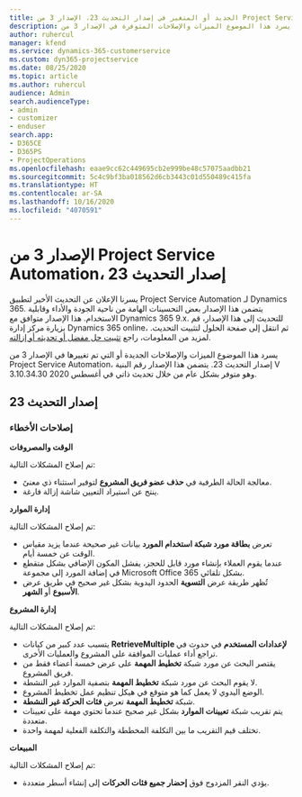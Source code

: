 ```yaml
---
title: الجديد أو المتغير في إصدار التحديث 23، الإصدار 3 من Project Service Automation
description: يسرد هذا الموضوع الميزات والإصلاحات المتوفرة في الإصدار 3 من Project Service Automation، إصدار التحديث 23.
author: ruhercul
manager: kfend
ms.service: dynamics-365-customerservice
ms.custom: dyn365-projectservice
ms.date: 08/25/2020
ms.topic: article
ms.author: ruhercul
audience: Admin
search.audienceType:
- admin
- customizer
- enduser
search.app:
- D365CE
- D365PS
- ProjectOperations
ms.openlocfilehash: eaae9cc62c449695cb2e999be48c57075aadbb21
ms.sourcegitcommit: 5c4c9bf3ba018562d6cb3443c01d550489c415fa
ms.translationtype: HT
ms.contentlocale: ar-SA
ms.lasthandoff: 10/16/2020
ms.locfileid: "4070591"
---
```

# <a name="project-service-automation-update-release-23-v3"></a>الإصدار 3 من Project Service Automation، إصدار التحديث 23

يسرنا الإعلان عن التحديث الأخير لتطبيق Project Service Automation لـ Dynamics 365. يتضمن هذا الإصدار بعض التحسينات الهامة من ناحية الجودة والأداء وقابلية الاستخدام. هذا الإصدار متوافق مع Dynamics 365 9.x. للتحديث إلى هذا الإصدار، قم بزيارة مركز إدارة Dynamics 365 online، ثم انتقل إلى صفحة الحلول لتثبيت التحديث. لمزيد من المعلومات، راجع [تثبيت حل مفضل أو تحديثه أو إزالته](https://docs.microsoft.com/power-platform/admin/install-remove-preferred-solution).

يسرد هذا الموضوع الميزات والإصلاحات الجديدة أو التي تم تغييرها في الإصدار 3 من Project Service Automation، إصدار التحديث 23. يتضمن هذا الإصدار رقم البنية V 3.10.34.30 وهو متوفر بشكل عام من خلال تحديث ذاتي في أغسطس 2020.

## <a name="update-release-23"></a>إصدار التحديث 23

### <a name="bug-fixes"></a>إصلاحات الأخطاء

**الوقت والمصروفات**

تم إصلاح المشكلات التالية:
- معالجة الحالة الطرفية في **حذف عضو فريق المشروع** لتوفير استثناء ذي معنىً.
- ينتج عن استيراد التعيين شاشة إزالة فارغة.

**إدارة الموارد**

تم إصلاح المشكلات التالية:

- تعرض **بطاقة مورد شبكة استخدام المورد** بيانات غير صحيحة عندما يزيد مقياس الوقت عن خمسة أيام.
- عندما يقوم العملاء بإنشاء مورد قابل للحجز، يفشل المكون الإضافي بشكل متقطع في إضافة المورد إلى مجموعة Microsoft Office 365 بشكل تلقائي.
- تُظهر طريقة عرض **التسوية** الحدود اليدوية بشكل غير صحيح في طريق عرض **الأسبوع** أو **الشهر**.

**إدارة المشروع**

تم إصلاح المشكلات التالية:

- يتسبب عدد كبير من كيانات **RetrieveMultiple لإعدادات المستخدم** في حدوث في تراجع أداء عمليات الموافقة على المشروع والعمليات الأخرى.
- يقتصر البحث عن مورد شبكة **تخطيط المهمة** على عرض خمسة أعضاء فقط من فريق المشروع. 
- لا يقوم البحث عن مورد شبكة **تخطيط المهمة** بتصفية الموارد غير النشطة.
- الوضع اليدوي لا يعمل كما هو متوقع في هيكل تنظيم عمل تخطيط المشروع.
- شبكة **تخطيط المهمة** تعرض **فئات الحركة غير النشطة**.
- يتم تقريب شبكة **تعيينات الموارد** بشكل غير صحيح عندما تحتوي مهمة على تعيينات متعددة.
- تختلف قيم التقريب ما بين التكلفة المخططة والتكلفة الفعلية لمهمة واحدة.

**المبيعات**

تم إصلاح المشكلات التالية:

- يؤدي النقر المزدوج فوق **إحضار جميع فئات الحركات** إلى إنشاء أسطر متعددة.
